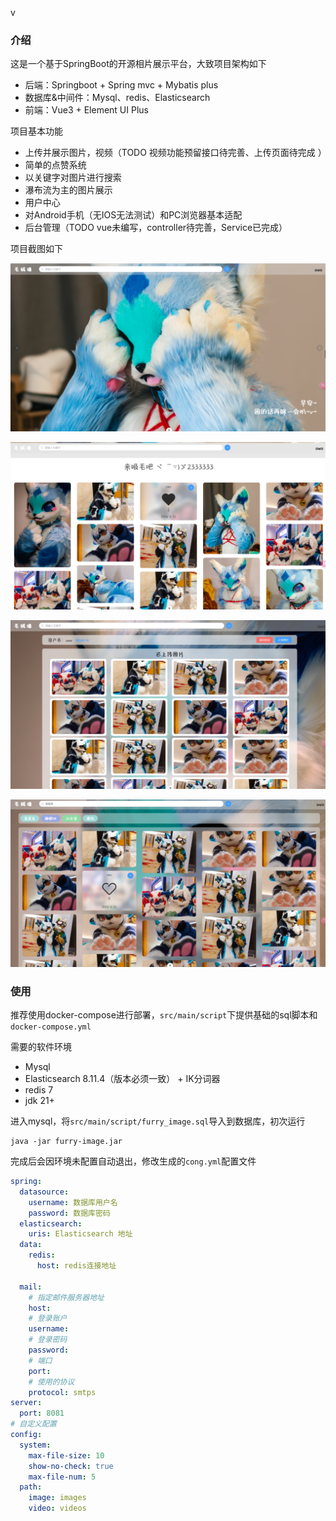 v

### 介绍

这是一个基于SpringBoot的开源相片展示平台，大致项目架构如下

- 后端：Springboot + Spring mvc + Mybatis plus
- 数据库&中间件：Mysql、redis、Elasticsearch
- 前端：Vue3 + Element UI Plus

项目基本功能

- 上传并展示图片，视频（TODO 视频功能预留接口待完善、上传页面待完成 ）
- 简单的点赞系统
- 以关键字对图片进行搜索
- 瀑布流为主的图片展示
- 用户中心
- 对Android手机（无IOS无法测试）和PC浏览器基本适配
- 后台管理（TODO vue未编写，controller待完善，Service已完成）

项目截图如下

![image-20240424092827233](./media/image-20240424092827233.png)

![image-20240424092920957](./media/image-20240424092920957.png)

![image-20240424092943291](./media/image-20240424092943291.png)

![image-20240424093032621](./media/image-20240424093032621.png)

### 使用

推荐使用docker-compose进行部署，`src/main/script`下提供基础的sql脚本和`docker-compose.yml`

需要的软件环境

- Mysql
- Elasticsearch 8.11.4（版本必须一致） + IK分词器
- redis 7
- jdk 21+

进入mysql，将`src/main/script/furry_image.sql`导入到数据库，初次运行

```
java -jar furry-image.jar
```

完成后会因环境未配置自动退出，修改生成的`cong.yml`配置文件

```yml
spring:
  datasource:
    username: 数据库用户名
    password: 数据库密码
  elasticsearch:
    uris: Elasticsearch 地址
  data:
    redis:
      host: redis连接地址
   
  mail:
    # 指定邮件服务器地址
    host:  
    # 登录账户
    username:  
    # 登录密码
    password:  
    # 端口
    port:  
    # 使用的协议
    protocol: smtps
server:
  port: 8081
# 自定义配置
config:
  system:
    max-file-size: 10
    show-no-check: true
    max-file-num: 5
  path:
    image: images
    video: videos
```


